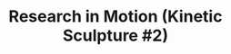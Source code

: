 ---
inv_num: 2010-039
add_credit:
url: 2010-039-research-in-motion-kinetic-sculpture-2
title: 'Research in Motion (Kinetic Sculpture #2)'
year: '2010'
display_year: '2010'
medium: Modified chrome dancing stands
dims: 70 x 18 x 18 in
pitch: "​2 dancing stands modded to spin a slightly different speeds"
ps:
live_url:
youtube:
related_code:
subheading:
download:
commission:
related:
layout: things-i-made
---